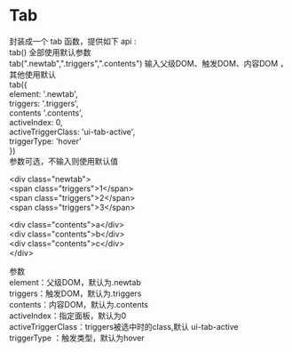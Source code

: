 Tab
======
封装成一个  tab  函数，提供如下 api :<br/>
tab()    全部使用默认参数<br/>
tab(".newtab",".triggers",".contents")    输入父级DOM、触发DOM、内容DOM ，其他使用默认<br/>
tab({     <br/>
    element: '.newtab',<br/>
    triggers: '.triggers',<br/>
    contents '.contents',<br/>
    activeIndex: 0,<br/>
    activeTriggerClass: 'ui-tab-active',<br/>
   triggerType: 'hover'     <br/>
   })<br/>
参数可选，不输入则使用默认值

\<div class="newtab"><br/>
 \<span class="triggers">1\</span><br/>
\<span class="triggers">2\</span><br/>
\<span class="triggers">3\</span><br/>

 \<div class="contents">a\</div><br/>
 \<div class="contents">b\</div><br/>
 \<div class="contents">c\</div><br/>
\</div>


参数<br/>
element：父级DOM，默认为.newtab<br/>
triggers：触发DOM，默认为.triggers<br/>
contents：内容DOM，默认为.contents<br/>
activeIndex：指定面板，默认为0<br/>
activeTriggerClass：triggers被选中时的class,默认  ui-tab-active <br/>
triggerType ：触发类型，默认为hover<br/>
